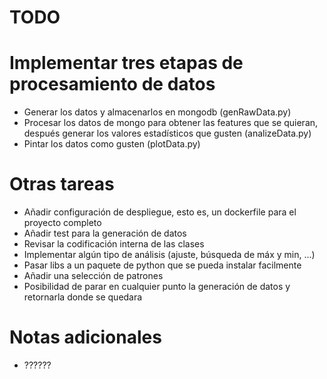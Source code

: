 # TODO


# Implementar tres etapas de procesamiento de datos

- Generar los datos y almacenarlos en mongodb (genRawData.py)
- Procesar los datos de mongo para obtener las features que se quieran, después generar los valores estadísticos que gusten (analizeData.py)
- Pintar los datos como gusten (plotData.py)

# Otras tareas

- Añadir configuración de despliegue, esto es, un dockerfile para el proyecto completo
- Añadir test para la generación de datos
- Revisar la codificación interna de las clases
- Implementar algún tipo de análisis (ajuste, búsqueda de máx y min, ...)
- Pasar libs a un paquete de python que se pueda instalar facilmente
- Añadir una selección de patrones
- Posibilidad de parar en cualquier punto la generación de datos y retornarla donde se quedara


# Notas adicionales
- ??????

